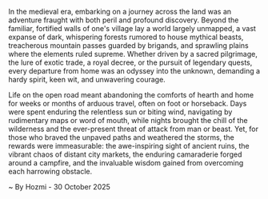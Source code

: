 
In the medieval era, embarking on a journey across the land was an adventure fraught with both peril and profound discovery. Beyond the familiar, fortified walls of one's village lay a world largely unmapped, a vast expanse of dark, whispering forests rumored to house mythical beasts, treacherous mountain passes guarded by brigands, and sprawling plains where the elements ruled supreme. Whether driven by a sacred pilgrimage, the lure of exotic trade, a royal decree, or the pursuit of legendary quests, every departure from home was an odyssey into the unknown, demanding a hardy spirit, keen wit, and unwavering courage.

Life on the open road meant abandoning the comforts of hearth and home for weeks or months of arduous travel, often on foot or horseback. Days were spent enduring the relentless sun or biting wind, navigating by rudimentary maps or word of mouth, while nights brought the chill of the wilderness and the ever-present threat of attack from man or beast. Yet, for those who braved the unpaved paths and weathered the storms, the rewards were immeasurable: the awe-inspiring sight of ancient ruins, the vibrant chaos of distant city markets, the enduring camaraderie forged around a campfire, and the invaluable wisdom gained from overcoming each harrowing obstacle.

~ By Hozmi - 30 October 2025
